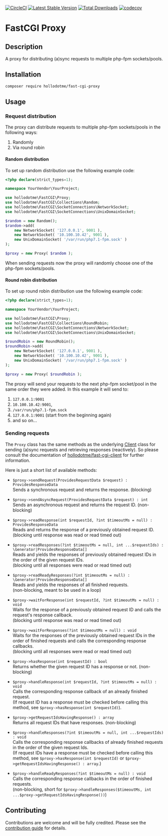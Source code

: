 [![CircleCI](https://circleci.com/gh/hollodotme/fast-cgi-proxy.svg?style=svg)](https://circleci.com/gh/hollodotme/fast-cgi-proxy)
[![Latest Stable Version](https://poser.pugx.org/hollodotme/fast-cgi-proxy/v/stable)](https://packagist.org/packages/hollodotme/fast-cgi-proxy) 
[![Total Downloads](https://poser.pugx.org/hollodotme/fast-cgi-proxy/downloads)](https://packagist.org/packages/hollodotme/fast-cgi-proxy) 
[![codecov](https://codecov.io/gh/hollodotme/fast-cgi-proxy/branch/master/graph/badge.svg)](https://codecov.io/gh/hollodotme/fast-cgi-proxy)

# FastCGI Proxy

## Description

A proxy for distributing (a)sync requests to multiple php-fpm sockets/pools.

## Installation

```bash
composer require hollodotme/fast-cgi-proxy
```

## Usage

### Request distribution

The proxy can distribute requests to multiple php-fpm sockets/pools in the following ways:

1. Randomly
2. Via round robin

#### Random distribution

To set up random distribution use the following example code:

```php
<?php declare(strict_types=1);

namespace YourVendor\YourProject;

use hollodotme\FastCGI\Proxy;
use hollodotme\FastCGI\Collections\Random;
use hollodotme\FastCGI\SocketConnections\NetworkSocket;
use hollodotme\FastCGI\SocketConnections\UnixDomainSocket;

$random = new Random();
$random->add(
    new NetworkSocket( '127.0.0.1', 9001 ),
    new NetworkSocket( '10.100.10.42', 9001 ),
    new UnixDomainSocket( '/var/run/php7.1-fpm.sock' )	
);

$proxy = new Proxy( $random );
``` 

When sending requests now the proxy will randomly choose one of the php-fpm sockets/pools.

#### Round robin distribution

To set up round robin distribution use the following example code:

```php
<?php declare(strict_types=1);

namespace YourVendor\YourProject;

use hollodotme\FastCGI\Proxy;
use hollodotme\FastCGI\Collections\RoundRobin;
use hollodotme\FastCGI\SocketConnections\NetworkSocket;
use hollodotme\FastCGI\SocketConnections\UnixDomainSocket;

$roundRobin = new RoundRobin();
$roundRobin->add(
    new NetworkSocket( '127.0.0.1', 9001 ),
    new NetworkSocket( '10.100.10.42', 9001 ),
    new UnixDomainSocket( '/var/run/php7.1-fpm.sock' )	
);

$proxy = new Proxy( $roundRobin );
```

The proxy will send your requests to the next php-fpm socket/pool in the same order they were added.
In this example it will send to:
1. `127.0.0.1:9001`
2. `10.100.10.42:9001`,
3. `/var/run/php7.1-fpm.sock`
4. `127.0.0.1:9001` (start from the beginning again)
5. and so on...

### Sending requests

The `Proxy` class has the same methods as the underlying [Client](https://github.com/hollodotme/fast-cgi-client/blob/v2.4.1/src/Client.php) class for sending (a)sync requests and retrieving responses (reactively).
So please consult the documentation of [hollodotme/fast-cgi-client](https://github.com/hollodotme/fast-cgi-client) for further information.

Here is just a short list of available methods:

* `$proxy->sendRequest(ProvidesRequestData $request) : ProvidesResponseData`  
  Sends a synchronous request and returns the response. (blocking)
  
* `$proxy->sendAsyncRequest(ProvidesRequestData $request) : int`  
  Sends an asynchronous request and returns the request ID. (non-blocking)
  
* `$proxy->readResponse(int $requestId, ?int $timeoutMs = null) : ProvidesResponseData`  
  Reads and returns the response of a previously obtained request ID.  
  (blocking until response was read or read timed out) 

* `$proxy->readResponses(?int $timeoutMs = null, int ...$requestIds) : \Generator|ProvidesResponseData[]`  
  Reads and yields the responses of previously obtained request IDs in the order of the given request IDs.  
  (blocking until all responses were read or read timed out)
  
* `$proxy->readReadyResponses(?int $timeoutMs = null) : \Generator|ProvidesResponseData[]`  
  Reads and yields the responses of all finished requests.  
  (non-blocking, meant to be used in a loop)
  
* `$proxy->waitForResponse(int $requestId, ?int $timeoutMs = null) : void`  
  Waits for the response of a previously obtained request ID and calls the request's response callback.  
  (blocking until response was read or read timed out)
  
* `$proxy->waitForResponses(?int $timeoutMs = null) : void`  
  Waits for the responses of the previously obtained request IDs in the order of finished requests and calls the corresponding response callbacks.  
  (blocking until all responses were read or read timed out)
  
* `$proxy->hasResponse(int $requestId) : bool`  
  Returns whether the given request ID has a response or not. (non-blocking) 
  
* `$proxy->handleResponse(int $requestId, ?int $timeoutMs = null) : void`  
  Calls the corresponding response callback of an already finished request.  
  (If request ID has a response must be checked before calling this method, see `$proxy->hasResponse(int $requestId)`).
  
* `$proxy->getRequestIdsHavingResponse() : array`  
  Returns all request IDs that have responses. (non-blocking)
  
* `$proxy->handleResponses(?int $timeoutMs = null, int ...$requestIds) : void`  
  Calls the corresponding response callbacks of already finished requests in the order of the given request Ids.  
  (If request IDs have a response must be checked before calling this method, see `$proxy->hasResponse(int $requestId)` or `$proxy->getRequestIdsHavingResponse() : array`.)
  
* `$proxy->handleReadyResponses(?int $timeoutMs = null) : void`  
  Calls the corresponding response callbacks in the order of finished requests.  
  (non-blocking, short for `$proxy->handleResponses($timeoutMs, int ...$proxy->getRequestIdsHavingResponse())`)

## Contributing

Contributions are welcome and will be fully credited. Please see the [contribution guide](CONTRIBUTING.md) for details.


